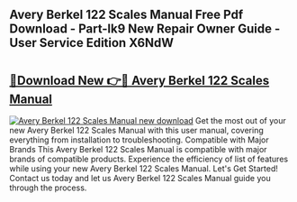 ## Avery Berkel 122 Scales Manual Free Pdf Download - Part-lk9 New Repair Owner Guide - User Service Edition X6NdW

# <h2><a href="http://bc50418.oget.top/?id=Avery+Berkel+122+Scales+Manual">🔗Download New 👉🔴 Avery Berkel 122 Scales Manual</a></h2>

[![Avery Berkel 122 Scales Manual new download](https://i.imgur.com/5g1atiW.png)](http://bc50418.oget.top/?id=Avery+Berkel+122+Scales+Manual)
Get the most out of your new Avery Berkel 122 Scales Manual with this user manual, covering everything from installation to troubleshooting. Compatible with Major Brands This Avery Berkel 122 Scales Manual is compatible with major brands of compatible products. Experience the efficiency of list of features while using your new Avery Berkel 122 Scales Manual. Let's Get Started! Contact us today and let us Avery Berkel 122 Scales Manual guide you through the process.
